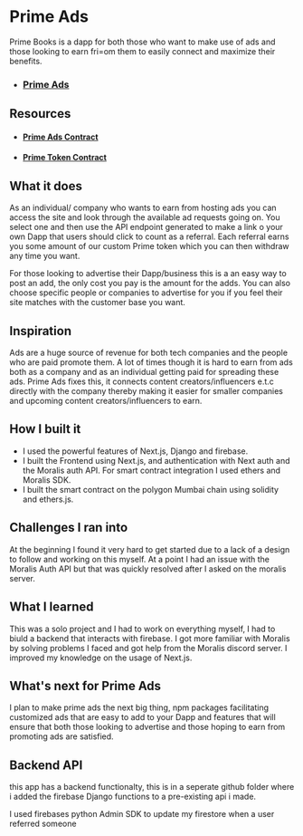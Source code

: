 # Prime Ads

Prime Books is a dapp for both those who want to make use of ads and those looking to earn fri=om them to easily connect and maximize their benefits.

- ### [Prime Ads](https://prime-ads.vercel.app/)

## Resources

- #### [Prime Ads Contract](https://mumbai.polygonscan.com/address/0xe64766cFD3b39Ba08Ea8C8900E0411774eE6cD9A)

- #### [Prime Token Contract](https://mumbai.polygonscan.com/address/0x2C3eF3866a4272816d8020ccAe266B36079D3E9B)

## What it does

As an individual/ company who wants to earn from hosting ads you can access the site and look through the available ad requests going on. You select one and then use the API endpoint generated to make a link o your own Dapp that users should click to count as a referral. Each referral earns you some amount of our custom Prime token which you can then withdraw any time you want.

For those looking to advertise their Dapp/business this is a an easy way to post an add, the only cost you pay is the amount for the adds. You can also choose specific people or companies to advertise for you if you feel their site matches with the customer base you want.

## Inspiration

Ads are a huge source of revenue for both tech companies and the people who are paid promote them. A lot of times though it is hard to earn from ads both as a company and as an individual getting paid for spreading these ads.
Prime Ads fixes this, it connects content creators/influencers e.t.c directly with the company thereby making it easier for smaller companies and upcoming content creators/influencers to earn.

## How I built it

- I used the powerful features of Next.js, Django and firebase.
- I built the Frontend using Next.js, and authentication with Next auth and the Moralis auth API. For smart contract integration I used ethers and Moralis SDK.
- I built the smart contract on the polygon Mumbai chain using solidity and ethers.js.

## Challenges I ran into

At the beginning I found it very hard to get started due to a lack of a design to follow and working on this myself.
At a point I had an issue with the Moralis Auth API but that was quickly resolved after I asked on the moralis server.

## What I learned

This was a solo project and I had to work on everything myself, I had to biuld a backend that interacts with firebase.
I got more familiar with Moralis by solving problems I faced and got help from the Moralis discord server.
I improved my knowledge on the usage of Next.js.

## What's next for Prime Ads

I plan to make prime ads the next big thing, npm packages facilitating customized ads that are easy to add to your Dapp and features that will ensure that both those looking to advertise and those hoping to earn from promoting ads are satisfied.

## Backend API

this app has a backend functionalty, this is in a seperate github folder where i added the firebase Django functions to a pre-existing api i made.

I used firebases python Admin SDK to update my firestore when a user referred someone
